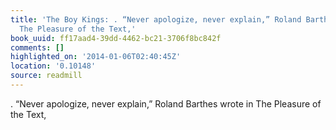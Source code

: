 ```yaml
---
title: 'The Boy Kings: . “Never apologize, never explain,” Roland Barthes wrote in
  The Pleasure of the Text,'
book_uuid: ff17aad4-39dd-4462-bc21-3706f8bc842f
comments: []
highlighted_on: '2014-01-06T02:40:45Z'
location: '0.10148'
source: readmill
---
```


. “Never apologize, never explain,” Roland Barthes wrote in The Pleasure of the Text,
